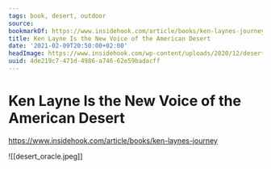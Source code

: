 ```yaml
---
tags: book, desert, outdoor
source:
bookmarkOf: https://www.insidehook.com/article/books/ken-laynes-journey
title: Ken Layne Is the New Voice of the American Desert
date: '2021-02-09T20:50:00+02:00'
headImage: https://www.insidehook.com/wp-content/uploads/2020/12/desert_oracle.jpg?resize=1200,800
uuid: 4de219c7-471d-4986-a746-62e59badacff
---
```


# Ken Layne Is the New Voice of the American Desert
https://www.insidehook.com/article/books/ken-laynes-journey

![[desert_oracle.jpeg]]

